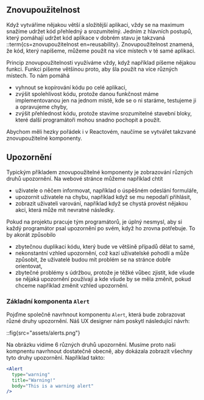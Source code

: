 ## Znovupoužitelnost

Když vytváříme nějakou větší a složitější aplikaci, vždy se na maximum snažíme udržet kód přehledný a srozumitelný. Jedním z hlavních postupů, který pomáhají udržet kód aplikace v dobrém stavu je takzvaná ::term{cs=znovupoužitelnost en=reusability}. Znovupoužitelnost znamená, že kód, který napíšeme, můžeme použít na více místech v té samé aplikaci. 

Princip znovupoužitelnosti využíváme vždy, když například píšeme nějakou funkci. Funkci píšeme většinou proto, aby šla použít na více různých místech. To nám pomáhá

- vyhnout se kopírování kódu po celé aplikaci,
- zvýšit spolehlivost kódu, protože danou funkčnost máme implementovanou jen na jednom místě, kde se o ni staráme, testujeme ji a opravujeme chyby,
- zvýšit přehlednost kódu, protože stavíme srozumitelné stavební bloky, které další programátoři mohou snadno pochopit a použít.

Abychom měli hezky pořádek i v Reactovém, naučíme se vytvářet takzvané znovupoužitelné komponenty.

## Upozornění

Typickým příkladem znovupoužitelné komponenty je zobrazování různých druhů upozornění. Na webové stránce můžeme například chtít

- uživatele o něčem informovat, například o úspěšném odeslání formuláře,
- upozornit uživatele na chybu, například když se mu nepodaří přihlásit,
- zobrazit uživateli varování, například když se chystá provést nějakou akci, která může mít nevratné následky.

Pokud na projektu pracuje tým programátorů, je úplný nesmysl, aby si každý programátor psal upozornění po svém, když ho zrovna potřebuje. To by akorát způsobilo

- zbytečnou duplikaci kódu, který bude ve většině případů dělat to samé,
- nekonstantní vzhled upozornění, což kazí uživatelské pohodlí a může způsobit, že uživatelé budou mít problém se na stránce dobře orientovat,
- zbytečné problémy s údržbou, protože je těžké vůbec zjistit, kde všude se nějaká upozornění používají a kde všude by se měla změnit, pokud chceme například změnit vzhled upozornění.

### Základní komponenta `Alert`

Pojďme společně navrhnout komponentu `Alert`, která bude zobrazovat různé druhy upozornění. Náš UX designer nám poskytl následující návrh:

::fig{src="assets/alerts.png"}

Na obrázku vidíme 6 různých druhů upozornění. Musíme proto naši kompnentu navrhnout dostatečně obecně, aby dokázala zobrazit všechny tyto druhy upozornění. Například takto:

```jsx
<Alert
  type="warning"
  title="Warning!"
  body="This is a warning alert"
/>
```
